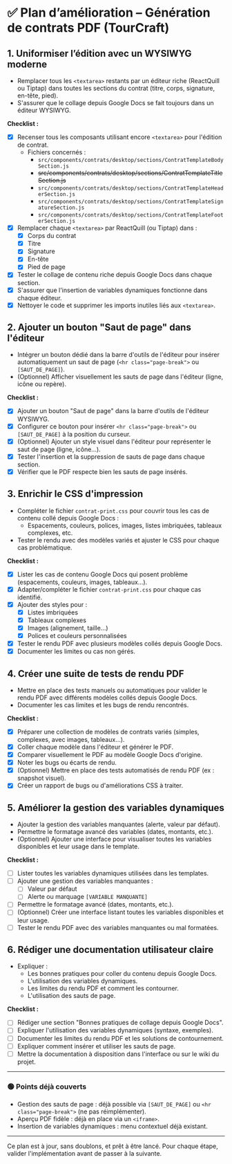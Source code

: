 # ✅ Plan d’amélioration – Génération de contrats PDF (TourCraft)

## 1. Uniformiser l’édition avec un WYSIWYG moderne
- Remplacer tous les `<textarea>` restants par un éditeur riche (ReactQuill ou Tiptap) dans toutes les sections du contrat (titre, corps, signature, en-tête, pied).
- S'assurer que le collage depuis Google Docs se fait toujours dans un éditeur WYSIWYG.

**Checklist :**
- [x] Recenser tous les composants utilisant encore `<textarea>` pour l'édition de contrat.
    - Fichiers concernés :
        - `src/components/contrats/desktop/sections/ContratTemplateBodySection.js`
        - ~~src/components/contrats/desktop/sections/ContratTemplateTitleSection.js~~
        - `src/components/contrats/desktop/sections/ContratTemplateHeaderSection.js`
        - `src/components/contrats/desktop/sections/ContratTemplateSignatureSection.js`
        - `src/components/contrats/desktop/sections/ContratTemplateFooterSection.js`
- [x] Remplacer chaque `<textarea>` par ReactQuill (ou Tiptap) dans :
    - [x] Corps du contrat
    - [x] Titre
    - [x] Signature
    - [x] En-tête
    - [x] Pied de page
- [x] Tester le collage de contenu riche depuis Google Docs dans chaque section.
- [x] S'assurer que l'insertion de variables dynamiques fonctionne dans chaque éditeur.
- [x] Nettoyer le code et supprimer les imports inutiles liés aux `<textarea>`.

## 2. Ajouter un bouton "Saut de page" dans l'éditeur
- Intégrer un bouton dédié dans la barre d'outils de l'éditeur pour insérer automatiquement un saut de page (`<hr class="page-break">` ou `[SAUT_DE_PAGE]`).
- (Optionnel) Afficher visuellement les sauts de page dans l'éditeur (ligne, icône ou repère).

**Checklist :**
- [x] Ajouter un bouton "Saut de page" dans la barre d'outils de l'éditeur WYSIWYG.
- [x] Configurer ce bouton pour insérer `<hr class="page-break">` ou `[SAUT_DE_PAGE]` à la position du curseur.
- [x] (Optionnel) Ajouter un style visuel dans l'éditeur pour représenter le saut de page (ligne, icône…).
- [x] Tester l'insertion et la suppression de sauts de page dans chaque section.
- [x] Vérifier que le PDF respecte bien les sauts de page insérés.

## 3. Enrichir le CSS d'impression
- Compléter le fichier `contrat-print.css` pour couvrir tous les cas de contenu collé depuis Google Docs :  
  - Espacements, couleurs, polices, images, listes imbriquées, tableaux complexes, etc.
- Tester le rendu avec des modèles variés et ajuster le CSS pour chaque cas problématique.

**Checklist :**
- [x] Lister les cas de contenu Google Docs qui posent problème (espacements, couleurs, images, tableaux…).
- [x] Adapter/compléter le fichier `contrat-print.css` pour chaque cas identifié.
- [x] Ajouter des styles pour :
    - [x] Listes imbriquées
    - [x] Tableaux complexes
    - [x] Images (alignement, taille…)
    - [x] Polices et couleurs personnalisées
- [x] Tester le rendu PDF avec plusieurs modèles collés depuis Google Docs.
- [x] Documenter les limites ou cas non gérés.

## 4. Créer une suite de tests de rendu PDF
- Mettre en place des tests manuels ou automatiques pour valider le rendu PDF avec différents modèles collés depuis Google Docs.
- Documenter les cas limites et les bugs de rendu rencontrés.

**Checklist :**
- [x] Préparer une collection de modèles de contrats variés (simples, complexes, avec images, tableaux…).
- [x] Coller chaque modèle dans l'éditeur et générer le PDF.
- [x] Comparer visuellement le PDF au modèle Google Docs d'origine.
- [x] Noter les bugs ou écarts de rendu.
- [x] (Optionnel) Mettre en place des tests automatisés de rendu PDF (ex : snapshot visuel).
- [x] Créer un rapport de bugs ou d'améliorations CSS à traiter.

## 5. Améliorer la gestion des variables dynamiques
- Ajouter la gestion des variables manquantes (alerte, valeur par défaut).
- Permettre le formatage avancé des variables (dates, montants, etc.).
- (Optionnel) Ajouter une interface pour visualiser toutes les variables disponibles et leur usage dans le template.

**Checklist :**
- [ ] Lister toutes les variables dynamiques utilisées dans les templates.
- [ ] Ajouter une gestion des variables manquantes :
    - [ ] Valeur par défaut
    - [ ] Alerte ou marquage `[VARIABLE MANQUANTE]`
- [ ] Permettre le formatage avancé (dates, montants, etc.).
- [ ] (Optionnel) Créer une interface listant toutes les variables disponibles et leur usage.
- [ ] Tester le rendu PDF avec des variables manquantes ou mal formatées.

## 6. Rédiger une documentation utilisateur claire
- Expliquer :
  - Les bonnes pratiques pour coller du contenu depuis Google Docs.
  - L'utilisation des variables dynamiques.
  - Les limites du rendu PDF et comment les contourner.
  - L'utilisation des sauts de page.

**Checklist :**
- [ ] Rédiger une section "Bonnes pratiques de collage depuis Google Docs".
- [ ] Expliquer l'utilisation des variables dynamiques (syntaxe, exemples).
- [ ] Documenter les limites du rendu PDF et les solutions de contournement.
- [ ] Expliquer comment insérer et utiliser les sauts de page.
- [ ] Mettre la documentation à disposition dans l'interface ou sur le wiki du projet.

---

### 🟢 Points déjà couverts
- Gestion des sauts de page : déjà possible via `[SAUT_DE_PAGE]` ou `<hr class="page-break">` (ne pas réimplémenter).
- Aperçu PDF fidèle : déjà en place via un `<iframe>`.
- Insertion de variables dynamiques : menu contextuel déjà existant.

---

Ce plan est à jour, sans doublons, et prêt à être lancé. Pour chaque étape, valider l'implémentation avant de passer à la suivante.
